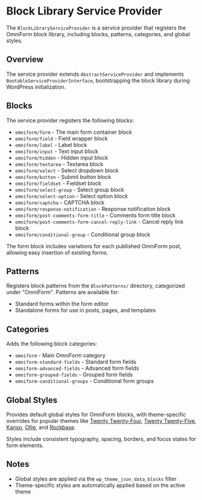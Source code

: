 # Block Library Service Provider

The `BlockLibraryServiceProvider` is a service provider that registers the OmniForm block library, including blocks, patterns, categories, and global styles.

## Overview

The service provider extends `AbstractServiceProvider` and implements `BootableServiceProviderInterface`, bootstrapping the block library during WordPress initialization.

## Blocks

The service provider registers the following blocks:

- `omniform/form` - The main form container block
- `omniform/field` - Field wrapper block
- `omniform/label` - Label block
- `omniform/input` - Text input block
- `omniform/hidden` - Hidden input block
- `omniform/textarea` - Textarea block
- `omniform/select` - Select dropdown block
- `omniform/button` - Submit button block
- `omniform/fieldset` - Fieldset block
- `omniform/select-group` - Select group block
- `omniform/select-option` - Select option block
- `omniform/captcha` - CAPTCHA block
- `omniform/response-notification` - Response notification block
- `omniform/post-comments-form-title` - Comments form title block
- `omniform/post-comments-form-cancel-reply-link` - Cancel reply link block
- `omniform/conditional-group` - Conditional group block

The form block includes variations for each published OmniForm post, allowing easy insertion of existing forms.

## Patterns

Registers block patterns from the `BlockPatterns/` directory, categorized under "OmniForm". Patterns are available for:

- Standard forms within the form editor
- Standalone forms for use in posts, pages, and templates

## Categories

Adds the following block categories:

- `omniform` - Main OmniForm category
- `omniform-standard-fields` - Standard form fields
- `omniform-advanced-fields` - Advanced form fields
- `omniform-grouped-fields` - Grouped form fields
- `omniform-conditional-groups` - Conditional form groups

## Global Styles

Provides default global styles for OmniForm blocks, with theme-specific overrides for popular themes like [Twenty Twenty-Four](https://wordpress.org/themes/twentytwentyfour/), [Twenty Twenty-Five](https://wordpress.org/themes/twentytwentyfive/), [Kanso](https://wordpress.org/themes/kanso/), [Ollie](https://wordpress.org/themes/ollie/), and [Rockbase](https://rockbase.co/).

Styles include consistent typography, spacing, borders, and focus states for form elements.

## Notes

- Global styles are applied via the `wp_theme_json_data_blocks` filter
- Theme-specific styles are automatically applied based on the active theme
